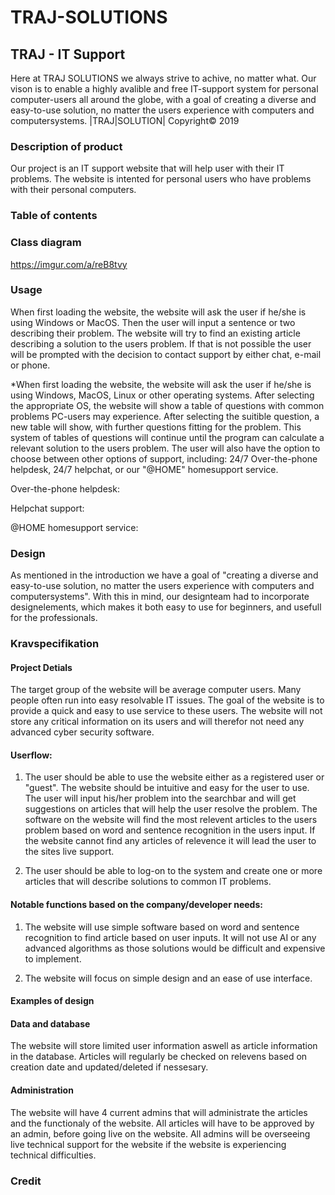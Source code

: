 # TRAJ-SOLUTIONS

## TRAJ - IT Support

Here at TRAJ SOLUTIONS we always strive to achive, no matter what.
Our vison is to enable a highly avalible and free IT-support system for personal computer-users all around the globe, with a goal of creating a diverse and easy-to-use solution, no matter the users experience with computers and computersystems. 
|TRAJ|SOLUTION| Copyright© 2019

### Description of product
Our project is an IT support website that will help user with their IT problems. The website is intented for personal users who have problems with their personal computers. 



### Table of contents

### Class diagram

https://imgur.com/a/reB8tvy

### Usage
When first loading the website, the website will ask the user if he/she is using Windows or MacOS. Then the user will input a sentence or two describing their problem. The website will try to find an existing article describing a solution to the users problem. If that is not possible the user will be prompted with the decision to contact support by either chat, e-mail or phone.

*When first loading the website, the website will ask the user if he/she is using Windows, MacOS, Linux or other operating systems. After selecting the appropriate OS, the website will show a table of questions with common problems PC-users may experience. After selecting the suitible question, a new table will show, with further questions fitting for the problem. This system of tables of questions will continue until the program can calculate a relevant solution to the users problem. The user will also have the option to choose between other options of support, including: 24/7 Over-the-phone helpdesk, 24/7 helpchat, or our "@HOME" homesupport service.

Over-the-phone helpdesk: 

Helpchat support:

@HOME homesupport service:


### Design 
As mentioned in the introduction we have a goal of "creating a diverse and easy-to-use solution, no matter the users experience with computers and computersystems". With this in mind, our designteam had to incorporate designelements, which makes it both easy to use for beginners, and usefull for the professionals.

### Kravspecifikation

#### Project Detials

The target group of the website will be average computer users. Many people often run into easy resolvable IT issues. The goal of the website is to provide a quick and easy to use service to these users. The website will not store any critical information on its users and will therefor not need any advanced cyber security software. 

#### Userflow:
1. The user should be able to use the website either as a registered user or "guest". The website should be intuitive and easy for the user to use. The user will input his/her problem into the searchbar and will get suggestions on articles that will help the user resolve the problem. The software on the website will find the most relevent articles to the users problem based on word and sentence recognition in the users input. If the website cannot find any articles of relevence it will lead the user to the sites live support. 

2. The user should be able to log-on to the system and create one or more articles that will describe solutions to common IT problems.

#### Notable functions based on the company/developer needs:
1. The website will use simple software based on word and sentence recognition to find article based on user inputs. It will not use AI or any advanced algorithms as those solutions would be difficult and expensive to implement. 

2. The website will focus on simple design and an ease of use interface.

#### Examples of design


#### Data and database
The website will store limited user information aswell as article information in the database. Articles will regularly be checked on relevens based on creation date and updated/deleted if nessesary. 

#### Administration
The website will have 4 current admins that will administrate the articles and the functionaly of the website. All articles will have to be approved by an admin, before going live on the website. All admins will be overseeing live technical support for the website if the website is experiencing technical difficulties.

### Credit
